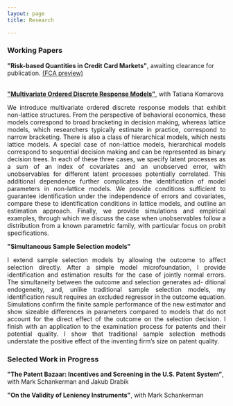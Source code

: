 ```yaml
---
layout: page
title: Research

---
```


### Working Papers

**"Risk-based Quantities in Credit Card Markets"**, awaiting clearance for publication. [(FCA preview)](https://www.fca.org.uk/publications/research/interest-rates-risk-based-credit-limits-uk-credit-card-market) <br> <br>

[**"Multivariate Ordered Discrete Response Models"**](https://papers.ssrn.com/sol3/papers.cfm?abstract_id=4103429), with Tatiana Komarova
<p style='text-align: justify;'> <span style="font-size:1em;"> We introduce multivariate ordered discrete response models that exhibit non-lattice structures. From the perspective of  behavioral economics, these models correspond to broad bracketing in decision making, whereas lattice models, which researchers typically estimate in  practice, correspond to narrow bracketing. There is also a class of hierarchical models, which nests lattice models. A special case of non-lattice    models, hierarchical models correspond to sequential decision making and can be represented as binary decision trees. In each of these three cases,    we specify latent processes as a sum of an index of covariates and an unobserved error, with unobservables for different latent processes potentially  correlated. This additional dependence further complicates the identification of model parameters in non-lattice models. We provide conditions        sufficient to guarantee identification under the independence of errors and covariates, compare these to identification conditions in lattice models, and outline an estimation approach. Finally, we provide simulations and empirical examples, through which we discuss the case when unobservables     follow a distribution from a known parametric family, with particular focus on probit specifications. </span> </p>

**"Simultaneous Sample Selection models"** <br>
<p style='text-align: justify;'> <span style="font-size:1em;"> I extend sample selection models by allowing the outcome to affect selection directly. After a simple model microfoundation, I provide identification and estimation results for the case of jointly normal errors. The simultaneity between the outcome and selection generates ad- ditional endogeneity, and, unlike traditional sample selection models, my identification result requires an excluded regressor in the outcome equation. Simulations confirm the finite sample performance of the new estimator and show sizeable differences in parameters compared to models that do not account for the direct effect of the outcome on the selection decision. I finish with an application to the examination process for patents and their potential quality. I show that traditional sample selection methods understate the positive effect of the inventing firm’s size on patent quality. </span> </p>

### Selected Work in Progress

**"The Patent Bazaar: Incentives and Screening in the U.S. Patent System”**, with Mark Schankerman and Jakub Drabik <br>

**"On the Validity of Leniency Instruments"**, with Mark Schankerman
